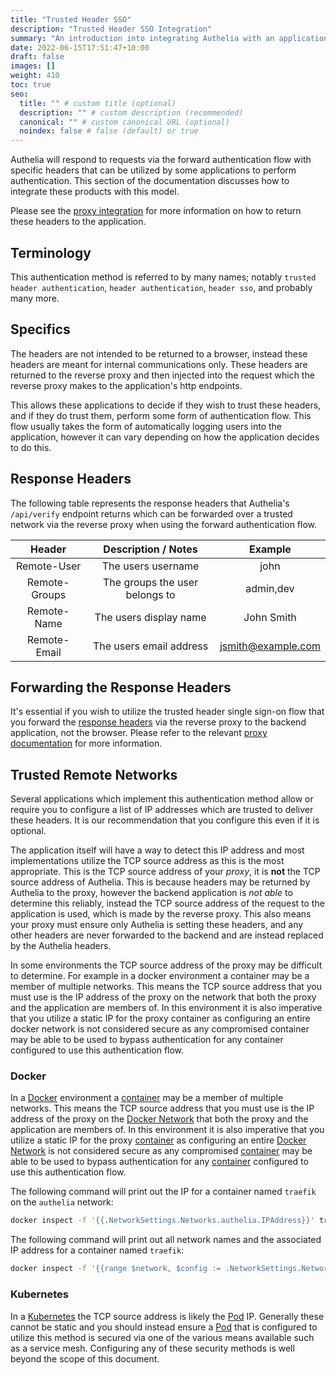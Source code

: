 ```yaml
---
title: "Trusted Header SSO"
description: "Trusted Header SSO Integration"
summary: "An introduction into integrating Authelia with an application which implements authentication via trusted headers."
date: 2022-06-15T17:51:47+10:00
draft: false
images: []
weight: 410
toc: true
seo:
  title: "" # custom title (optional)
  description: "" # custom description (recommended)
  canonical: "" # custom canonical URL (optional)
  noindex: false # false (default) or true
---
```


Authelia will respond to requests via the forward authentication flow with specific headers that can be utilized by some
applications to perform authentication. This section of the documentation discusses how to integrate these products with
this model.

Please see the [proxy integration](../proxies/introduction.md) for more information on how to return these headers to
the application.

## Terminology

This authentication method is referred to by many names; notably `trusted header authentication`,
`header authentication`, `header sso`, and probably many more.

## Specifics

The headers are not intended to be returned to a browser, instead these headers are meant for internal communications
only. These headers are returned to the reverse proxy and then injected into the request which the reverse proxy makes
to the application's http endpoints.

This allows these applications to decide if they wish to trust these headers, and if they do trust them, perform some
form of authentication flow. This flow usually takes the form of automatically logging users into the application,
however it can vary depending on how the application decides to do this.

## Response Headers

The following table represents the response headers that Authelia's `/api/verify` endpoint returns which can be
forwarded over a trusted network via the reverse proxy when using the forward authentication flow.

|    Header     |      Description / Notes       |      Example       |
|:-------------:|:------------------------------:|:------------------:|
|  Remote-User  |       The users username       |        john        |
| Remote-Groups | The groups the user belongs to |     admin,dev      |
|  Remote-Name  |     The users display name     |     John Smith     |
| Remote-Email  |    The users email address     | jsmith@example.com |

## Forwarding the Response Headers

It's essential if you wish to utilize the trusted header single sign-on flow that you forward the
[response headers](#response-headers) via the reverse proxy to the backend application, not the browser. Please refer to
the relevant [proxy documentation](../proxies/introduction.md) for more information.

## Trusted Remote Networks

Several applications which implement this authentication method allow or require you to configure a list of IP addresses
which are trusted to deliver these headers. It is our recommendation that you configure this even if it is optional.

The application itself will have a way to detect this IP address and most implementations utilize the TCP source address
as this is the most appropriate. This is the TCP source address of your *proxy*, it is __not__ the TCP source address of
Authelia. This is because headers may be returned by Authelia to the proxy, however the backend application is *not
able* to determine this reliably, instead the TCP source address of the request to the application is used, which is
made by the reverse proxy. This also means your proxy must ensure only Authelia is setting these headers, and any other
headers are never forwarded to the backend and are instead replaced by the Authelia headers.

In some environments the TCP source address of the proxy may be difficult to determine. For example in a docker
environment a container may be a member of multiple networks. This means the TCP source address that you must use is the
IP address of the proxy on the network that both the proxy and the application are members of. In this environment it
is also imperative that you utilize a static IP for the proxy container as configuring an entire docker network is not
considered secure as any compromised container may be able to be used to bypass authentication for any container
configured to use this authentication flow.

### Docker

In a [Docker] environment a [container] may be a member of multiple networks. This means the TCP source address that you
must use is the IP address of the proxy on the [Docker Network] that both the proxy and the application are members of.
In this environment it is also imperative that you utilize a static IP for the proxy [container] as configuring an
entire [Docker Network] is not considered secure as any compromised [container] may be able to be used to bypass
authentication for any [container] configured to use this authentication flow.

The following command will print out the IP for a container named `traefik` on the `authelia` network:

```bash
docker inspect -f '{{.NetworkSettings.Networks.authelia.IPAddress}}' traefik
```

The following command will print out all network names and the associated IP address for a container named `traefik`:

```bash
docker inspect -f '{{range $network, $config := .NetworkSettings.Networks}}{{ $network }}: {{ $config.IPAddress }} {{end}}' traefik
```

### Kubernetes

In a [Kubernetes] the TCP source address is likely the [Pod] IP. Generally these cannot be static and you should instead
ensure a [Pod] that is configured to utilize this method is secured via one of the various means available such as a
service mesh. Configuring any of these security methods is well beyond the scope of this document.

[Docker]: https://docker.com
[Kubernetes]: https://kubernetes.io/
[Pod]: https://kubernetes.io/docs/concepts/workloads/pods/
[container]: https://www.docker.com/resources/what-container/
[Docker Network]: https://docs.docker.com/network/

